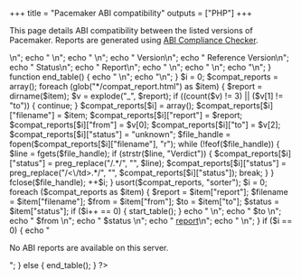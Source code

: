 +++
title = "Pacemaker ABI compatibility"
outputs = ["PHP"]
+++

This page details ABI compatibility between the listed versions of Pacemaker.
Reports are generated using
[ABI Compliance Checker](https://lvc.github.io/abi-compliance-checker/).

<?php
  function sorter($a, $b) {
    return version_compare($b["from"], $a["from"]);
  }

  function start_table() {
    echo "<table>\n";
    echo " <thead>\n";
    echo "  <tr>\n";
    echo "   <th>Version</th>\n";
    echo "   <th>Reference Version</th>\n";
    echo "   <th>Status</th>\n";
    echo "   <th>Report</th>\n";
    echo "  </tr>\n";
    echo " </thead>\n";
    echo "<tbody>\n";
  }

  function end_table() {
    echo " </tbody>\n";
    echo "</table>\n";
  }

  $i = 0;
  $compat_reports = array();

  foreach (glob("*/compat_report.html") as $item) {
    $report = dirname($item);
    $v = explode("_", $report);
    if ((count($v) != 3) || ($v[1] != "to")) {
      continue;
    }

    $compat_reports[$i] = array();
    $compat_reports[$i]["filename"] = $item;
    $compat_reports[$i]["report"] = $report;
    $compat_reports[$i]["from"] = $v[0];
    $compat_reports[$i]["to"] = $v[2];

    $compat_reports[$i]["status"] = "unknown";
    $file_handle = fopen($compat_reports[$i]["filename"], "r");
    while (!feof($file_handle)) {
	$line = fgets($file_handle);
	if (strstr($line, "Verdict")) {
	    $compat_reports[$i]["status"] = preg_replace("/.*<td>/", "", $line);
	    $compat_reports[$i]["status"] = preg_replace("/<\/td>.*/", "", $compat_reports[$i]["status"]);
	    break;
	}
    }
    fclose($file_handle);    

    ++$i;
  }

  usort($compat_reports, "sorter");

  $i = 0;
  foreach ($compat_reports as $item) {
    $report = $item["report"];
    $filename = $item["filename"];
    $from = $item["from"];
    $to = $item["to"];
    $status = $item["status"];

    if ($i++ == 0) {
      start_table();
    }
    echo " <tr>\n";
    echo "  <td> $to </td>\n";
    echo "  <td> $from </td>\n";
    echo "  <td> $status </td>\n";
    echo "  <td><a href=\"$filename\">report</a></td>\n";
    echo " </tr>\n";
  }
  if ($i == 0) {
    echo "<p>No ABI reports are available on this server.</p>";
  } else {
    end_table();
  }
?>
